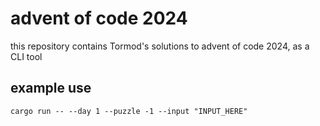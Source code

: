 # advent of code 2024

this repository contains Tormod's solutions to advent of code 2024, as a CLI tool

## example use

```shell
cargo run -- --day 1 --puzzle -1 --input "INPUT_HERE"
```
